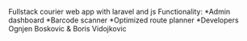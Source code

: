 
Fullstack courier web app with laravel and js
Functionality:
*Admin dashboard
*Barcode scanner
*Optimized route planner
*Developers Ognjen Boskovic & Boris Vidojkovic

